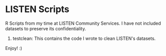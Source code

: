# LISTEN Scripts
R Scripts from my time at LISTEN Community Services. I have not included datasets to preserve its confidentiality.
1) testclean: This contains the code I wrote to clean LISTEN's datasets.

Enjoy! :)

